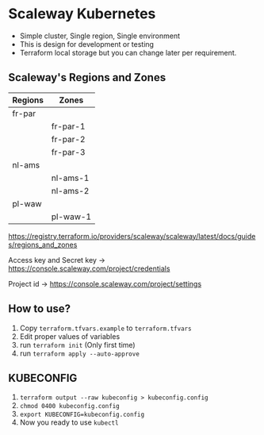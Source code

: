 # Scaleway Kubernetes

* Simple cluster, Single region, Single environment
* This is design for development or testing
* Terraform local storage but you can change later per requirement.

## Scaleway's Regions and Zones

| Regions | Zones    |
|---------|----------|
| fr-par  |          |
|         | fr-par-1 |
|         | fr-par-2 |
|         | fr-par-3 |
| nl-ams  |          |
|         | nl-ams-1 |
|         | nl-ams-2 |
| pl-waw  |          |
|         | pl-waw-1 |

https://registry.terraform.io/providers/scaleway/scaleway/latest/docs/guides/regions_and_zones

Access key and Secret key -> https://console.scaleway.com/project/credentials

Project id -> https://console.scaleway.com/project/settings

## How to use?

1. Copy `terraform.tfvars.example` to `terraform.tfvars`
2. Edit proper values of variables
3. run `terraform init` (Only first time)
4. run `terraform apply --auto-approve`

## KUBECONFIG

1. `terraform output --raw kubeconfig > kubeconfig.config`
2. `chmod 0400 kubeconfig.config`
3. `export KUBECONFIG=kubeconfig.config`
4. Now you ready to use `kubectl`
